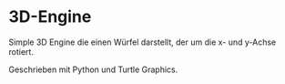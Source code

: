 # 3D-Engine

Simple 3D Engine die einen Würfel darstellt, der um die x- und y-Achse rotiert.

Geschrieben mit Python und Turtle Graphics.
